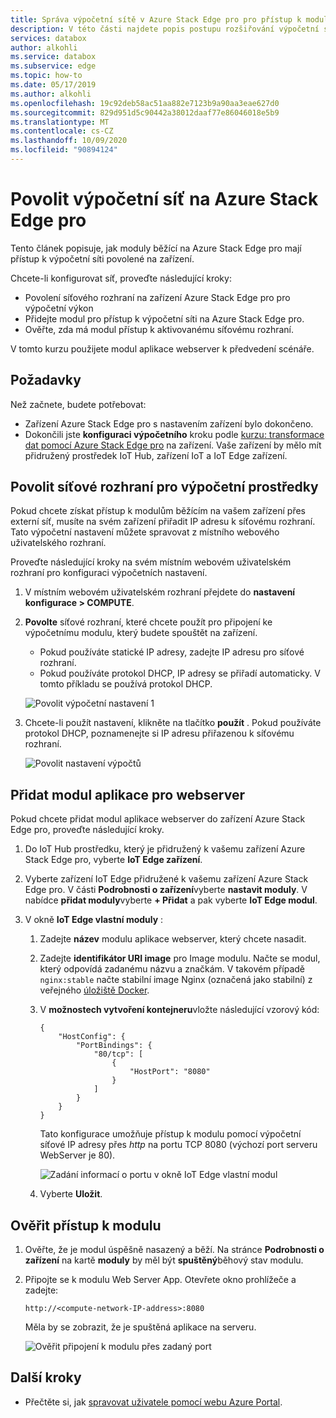 ```yaml
---
title: Správa výpočetní sítě v Azure Stack Edge pro pro přístup k modulům | Microsoft Docs
description: V této části najdete popis postupu rozšiřování výpočetní sítě na Azure Stack Edge pro pro přístup k modulům prostřednictvím externí IP adresy.
services: databox
author: alkohli
ms.service: databox
ms.subservice: edge
ms.topic: how-to
ms.date: 05/17/2019
ms.author: alkohli
ms.openlocfilehash: 19c92deb58ac51aa882e7123b9a90aa3eae627d0
ms.sourcegitcommit: 829d951d5c90442a38012daaf77e86046018e5b9
ms.translationtype: MT
ms.contentlocale: cs-CZ
ms.lasthandoff: 10/09/2020
ms.locfileid: "90894124"
---
```

# <a name="enable-compute-network-on-your-azure-stack-edge-pro"></a>Povolit výpočetní síť na Azure Stack Edge pro

Tento článek popisuje, jak moduly běžící na Azure Stack Edge pro mají přístup k výpočetní síti povolené na zařízení.

Chcete-li konfigurovat síť, proveďte následující kroky:

- Povolení síťového rozhraní na zařízení Azure Stack Edge pro pro výpočetní výkon
- Přidejte modul pro přístup k výpočetní síti na Azure Stack Edge pro.
- Ověřte, zda má modul přístup k aktivovanému síťovému rozhraní.

V tomto kurzu použijete modul aplikace webserver k předvedení scénáře.

## <a name="prerequisites"></a>Požadavky

Než začnete, budete potřebovat:

- Zařízení Azure Stack Edge pro s nastavením zařízení bylo dokončeno.
- Dokončili jste **konfiguraci výpočetního** kroku podle [kurzu: transformace dat pomocí Azure Stack Edge pro](azure-stack-edge-deploy-configure-compute-advanced.md#configure-compute) na zařízení. Vaše zařízení by mělo mít přidružený prostředek IoT Hub, zařízení IoT a IoT Edge zařízení.

## <a name="enable-network-interface-for-compute"></a>Povolit síťové rozhraní pro výpočetní prostředky

Pokud chcete získat přístup k modulům běžícím na vašem zařízení přes externí síť, musíte na svém zařízení přiřadit IP adresu k síťovému rozhraní. Tato výpočetní nastavení můžete spravovat z místního webového uživatelského rozhraní.

Proveďte následující kroky na svém místním webovém uživatelském rozhraní pro konfiguraci výpočetních nastavení.

1. V místním webovém uživatelském rozhraní přejdete do **nastavení konfigurace > COMPUTE**.  

2. **Povolte** síťové rozhraní, které chcete použít pro připojení ke výpočetnímu modulu, který budete spouštět na zařízení.

    - Pokud používáte statické IP adresy, zadejte IP adresu pro síťové rozhraní.
    - Pokud používáte protokol DHCP, IP adresy se přiřadí automaticky. V tomto příkladu se používá protokol DHCP.

    ![Povolit výpočetní nastavení 1](media/azure-stack-edge-extend-compute-access-modules/enable-compute-setting-1.png)

3. Chcete-li použít nastavení, klikněte na tlačítko **použít** . Pokud používáte protokol DHCP, poznamenejte si IP adresu přiřazenou k síťovému rozhraní.

    ![Povolit nastavení výpočtů](media/azure-stack-edge-extend-compute-access-modules/enable-compute-setting-2.png)

## <a name="add-webserver-app-module"></a>Přidat modul aplikace pro webserver

Pokud chcete přidat modul aplikace webserver do zařízení Azure Stack Edge pro, proveďte následující kroky.

1. Do IoT Hub prostředku, který je přidružený k vašemu zařízení Azure Stack Edge pro, vyberte **IoT Edge zařízení**.
2. Vyberte zařízení IoT Edge přidružené k vašemu zařízení Azure Stack Edge pro. V části **Podrobnosti o zařízení**vyberte **nastavit moduly**. V nabídce **přidat moduly**vyberte **+ Přidat** a pak vyberte **IoT Edge modul**.
3. V okně **IoT Edge vlastní moduly** :

    1. Zadejte **název** modulu aplikace webserver, který chcete nasadit.
    2. Zadejte **identifikátor URI image** pro Image modulu. Načte se modul, který odpovídá zadanému názvu a značkám. V takovém případě `nginx:stable` načte stabilní image Nginx (označená jako stabilní) z veřejného [úložiště Docker](https://hub.docker.com/_/nginx/).
    3. V **možnostech vytvoření kontejneru**vložte následující vzorový kód:  

        ```
        {
            "HostConfig": {
                "PortBindings": {
                    "80/tcp": [
                        {
                            "HostPort": "8080"
                        }
                    ]
                }
            }
        }
        ```

        Tato konfigurace umožňuje přístup k modulu pomocí výpočetní síťové IP adresy přes *http* na portu TCP 8080 (výchozí port serveru WebServer je 80).

        ![Zadání informací o portu v okně IoT Edge vlastní modul](media/azure-stack-edge-extend-compute-access-modules/module-information.png)

    4. Vyberte **Uložit**.

## <a name="verify-module-access"></a>Ověřit přístup k modulu

1. Ověřte, že je modul úspěšně nasazený a běží. Na stránce **Podrobnosti o zařízení** na kartě **moduly** by měl být **spuštěný**běhový stav modulu.  
2. Připojte se k modulu Web Server App. Otevřete okno prohlížeče a zadejte:

    `http://<compute-network-IP-address>:8080`

    Měla by se zobrazit, že je spuštěná aplikace na serveru.

    ![Ověřit připojení k modulu přes zadaný port](media/azure-stack-edge-extend-compute-access-modules/verify-connect-module-1.png)

## <a name="next-steps"></a>Další kroky

- Přečtěte si, jak [spravovat uživatele pomocí webu Azure Portal](azure-stack-edge-manage-users.md).

